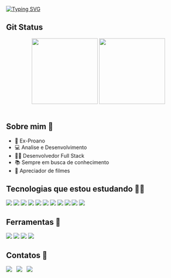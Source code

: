 [![Typing SVG](https://readme-typing-svg.demolab.com?font=Fira+Code&weight=600&size=40&pause=1000&color=F86C93&center=true&vCenter=true&random=false&width=1000&height=60&lines=Ol%C3%A1%2C+tudo+bem%3F+%F0%9F%91%8B%F0%9F%8F%BB;Seja+Bem+Vindo+ao+meu+Perfil+%F0%9F%98%81;Meu+nome+%C3%A9+Maikon+Henrique;E+sou+Desenvolvedor+Full+Stack+%F0%9F%91%A8%F0%9F%8F%BB%E2%80%8D%F0%9F%92%BB)](https://git.io/typing-svg)


## Git Status 
<div align="center" href="https://github.com/maikonhenriqu9">
    <img loading="lazy" height="180em" src="https://github-readme-stats.vercel.app/api?username=maikonhenriqu9&show_icons=true&theme=dracula"/>
    <img loading="lazy" height="180em" src="https://github-readme-stats.vercel.app/api/top-langs/?username=maikonhenriqu9&layout=compact&langs_count=7&theme=dracula"/>    
</div>
&nbsp;&nbsp;

## Sobre mim 👨
- 🔵 Ex-Proano
- 💻 Analise e Desenvolvimento
- 👨‍💻 Desenvolvedor Full Stack
- 📚 Sempre em busca de conhecimento
- 🎥 Apreciador de filmes
 
## Tecnologias que estou estudando 👨‍💻
<div > 
  <img src="https://img.shields.io/badge/HTML-239120?style=for-the-badge&logo=html5&logoColor=white">
  <img src="https://img.shields.io/badge/CSS3-1572B6?style=for-the-badge&logo=css3&logoColor=white">
  <img src="https://img.shields.io/badge/JavaScript-F7DF1E?style=for-the-badge&logo=javascript&logoColor=black">
  <img src="https://img.shields.io/badge/Bootstrap-563D7C?style=for-the-badge&logo=bootstrap&logoColor=white">  
  <img src="https://img.shields.io/badge/React-20232A?style=for-the-badge&logo=react&logoColor=61DAFB">  
  <img src="https://img.shields.io/badge/next%20js-000000?style=for-the-badge&logo=nextdotjs&logoColor=white">  
  <img src="https://img.shields.io/badge/MySQL-00000F?style=for-the-badge&logo=mysql&logoColor=white">
  <img src="https://img.shields.io/badge/C%23-239120?style=for-the-badge&logo=csharp&logoColor=white">
  <img src="https://img.shields.io/badge/.NET-512BD4?style=for-the-badge&logo=dotnet&logoColor=white">  
  <img src="https://img.shields.io/badge/Java-ED8B00?style=for-the-badge&logo=openjdk&logoColor=white">  
  <img src="https://img.shields.io/badge/Spring_Boot-F2F4F9?style=for-the-badge&logo=spring-boot">
</div>

## Ferramentas 🧰
<div>
    <img src="https://img.shields.io/badge/Jira-0052CC?style=for-the-badge&logo=Jira&logoColor=white">
    <img src="https://img.shields.io/badge/Figma-F24E1E?style=for-the-badge&logo=figma&logoColor=white">
    <img src="https://img.shields.io/badge/Canva-%2300C4CC.svg?&style=for-the-badge&logo=Canva&logoColor=white">
    <img src="https://img.shields.io/badge/Trello-0052CC?style=for-the-badge&logo=trello&logoColor=white">  
</div>

## Contatos 📱
<div> 
    <img src="https://img.shields.io/badge/LinkedIn-0077B5?style=for-the-badge&logo=linkedin&logoColor=white" href="https://www.linkedin.com/in/maikon-henrique-856bb5212/">
    &nbsp;
    <img src="https://img.shields.io/badge/Instagram-E4405F?style=for-the-badge&logo=instagram&logoColor=white" href="https://www.instagram.com/maikonhenriqu8/">
    &nbsp;
    <img src="https://img.shields.io/badge/Gmail-D14836?style=for-the-badge&logo=gmail&logoColor=white" href="https://mailto:maikonhenrique189@gmail.com">
    &nbsp;
</div>
